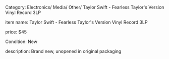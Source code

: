 Category:
Electronics/ Media/ Other/ Taylor Swift - Fearless Taylor's Version Vinyl Record 3LP

item name:
Taylor Swift - Fearless Taylor's Version Vinyl Record 3LP

price:
$45

Condition:
New

description:
Brand new, unopened in original packaging
